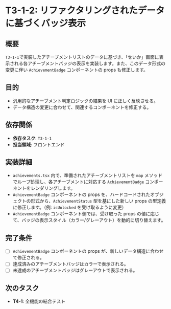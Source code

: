 # T3-1-2: リファクタリングされたデータに基づくバッジ表示

## 概要

`T3-1-1`で実装したアチーブメントリストのデータに基づき、「せいか」画面に表示される各アチーブメントバッジの表示を実装します。また、このデータ形式の変更に伴い `AchievementBadge` コンポーネントの props も修正します。

## 目的

- 汎用的なアチーブメント判定ロジックの結果を UI に正しく反映させる。
- データ構造の変更に合わせて、関連するコンポーネントを修正する。

## 依存関係

- **依存タスク**: `T3-1-1`
- **担当領域**: フロントエンド

## 実装詳細

- `achievements.tsx` 内で、準備されたアチーブメントリストを `map` メソッドでループ処理し、各アチーブメントに対応する `AchievementBadge` コンポーネントをレンダリングします。
- `AchievementBadge` コンポーネントの props を、ハードコードされたオブジェクトの形式から、`AchievementStatus` 型を基にした新しい props の型定義に修正します。（例: `isUnlocked` を受け取るように変更）
- `AchievementBadge` コンポーネント側では、受け取った props の値に応じて、バッジの表示スタイル（カラー/グレーアウト）を動的に切り替えます。

## 完了条件

- [ ] `AchievementBadge` コンポーネントの props が、新しいデータ構造に合わせて修正される。
- [ ] 達成済みのアチーブメントバッジはカラーで表示される。
- [ ] 未達成のアチーブメントバッジはグレーアウトで表示される。

## 次のタスク

- **T4-1**: 全機能の結合テスト
